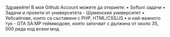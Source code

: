 Здравейте! В моя Github Account можете да откриете:
• Softuni задачи
• Задачи и проекти от университета - Шуменския университет
• Уебсайтове, които са съставени с PHP, HTML/CSS/JS
• и най-важното тук - GTA SA:MP гейммодове, които започват с дължина от около 35, 000 реда код всеки мод.

